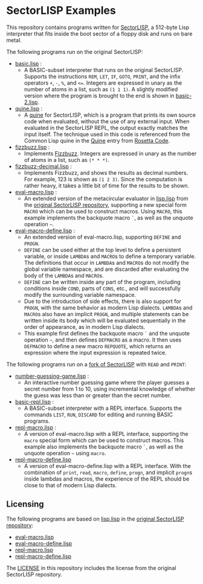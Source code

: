 # SectorLISP Examples
This repository contains programs written for [SectorLISP](https://github.com/jart/sectorlisp),
a 512-byte Lisp interpreter that fits inside the boot sector of a floppy disk and runs on bare metal.

The following programs run on the original SectorLISP:
- [basic.lisp](./lisp/basic.lisp) :
  - A BASIC-subset interpreter that runs on the original SectorLISP.
    Supports the instructions `REM`, `LET`, `IF`, `GOTO`, `PRINT`, and the infix operators `+`, `-`, `%`, and `<=`.
    Integers are expressed in unary as the number of atoms in a list, such as `(1 1 1)`.
    A slightly modified version where the program is brought to the end is shown in [basic-2.lisp](./lisp/basic-2.lisp).
- [quine.lisp](./lisp/quine.lisp) :
  - A [quine](https://en.wikipedia.org/wiki/Quine_(computing)) for SectorLISP,
    which is a program that prints its own source code when evaluated, without the use of any external input.
    When evaluated in the SectorLISP REPL, the output exactly matches the input itself.
    The technique used in this code is referenced from the Common Lisp quine in the [Quine](https://rosettacode.org/wiki/Quine#Common_Lisp) entry from [Rosetta Code](https://rosettacode.org/wiki/Rosetta_Code).
- [fizzbuzz.lisp](./lisp/fizzbuzz.lisp) :
  - Implements [Fizzbuzz](https://en.wikipedia.org/wiki/Fizz_buzz).
    Integers are expressed in unary as the number of atoms in a list, such as `(* * *)`.
- [fizzbuzz-decimal.lisp](./lisp/fizzbuzz-decimal.lisp) :
  - Implements Fizzbuzz, and shows the results as decimal numbers. For example, 123 is shown as `(1 2 3)`.
    Since the computation is rather heavy, it takes a little bit of time for the results to be shown.
- [eval-macro.lisp](./lisp/eval-macro.lisp) :
  - An extended version of the metacircular evaluator in [lisp.lisp](https://github.com/jart/sectorlisp/blob/main/lisp.lisp) from the [original SectorLISP repository](https://github.com/jart/sectorlisp),
    supporting a new special form `MACRO` which can be used to construct macros.
    Using `MACRO`, this example implements the backquote macro `` ` ``, as well as the unquote operation `~`.
- [eval-macro-define.lisp](./lisp/eval-macro-define.lisp) :
  - An extended version of eval-macro.lisp, supporting `DEFINE` and `PROGN`.
  - `DEFINE` can be used either at the top level to define a persistent variable,
    or inside `LAMBDA`s and `MACRO`s to define a temporary variable.
    The definitions that occur in `LAMBDA`s and `MACRO`s do not modify the global variable namespace, 
    and are discarded after evaluating the body of the `LAMBDA`s and `MACRO`s.
  - `DEFINE` can be written inside any part of the program, including conditions inside `COND`, parts of `CONS`, etc.,
    and will successfully modify the surrounding variable namespace.
  - Due to the introduction of side effects, there is also support for `PROGN`,
    with the same behavior as modern Lisp dialects.
    `LAMBDA`s and `MACRO`s also have an implicit `PROGN`, and multiple statements can be written inside its body
    which will be evaluated sequentially in the order of appearance, as in modern Lisp dialects.
  - This example first defines the backquote macro `` ` `` and the unquote operation `~`,
    and then defines `DEFMACRO` as a macro.
    It then uses `DEFMACRO` to define a new macro `REPQUOTE`, which returns an expression where the input expression is repeated twice.


The following programs run on a [fork of SectorLISP](https://github.com/woodrush/sectorlisp/tree/io) with `READ` and `PRINT`:
- [number-guessing-game.lisp](./lisp/number-guessing-game.lisp) :
  - An interactive number guessing game where the player guesses a
    secret number from 1 to 10, using incremental knowledge of whether the guess was less than or greater than the secret number.
- [basic-repl.lisp](./lisp/basic-repl.lisp) :
  - A BASIC-subset interpreter with a REPL interface.
    Supports the commands `LIST`, `RUN`, `DISCARD` for editing and running BASIC programs.
- [repl-macro.lisp](./lisp/repl-macro.lisp) :
  - A version of eval-macro.lisp with a REPL interface,
    supporting the `macro` special form which can be used to construct macros.
    This example also implements the backquote macro `` ` ``, as well as the unquote operation `~` using `macro`.
- [repl-macro-define.lisp](./lisp/repl-macro-define.lisp)
  - A version of eval-macro-define.lisp with a REPL interface.
    With the combination of `print`, `read`, `macro`, `define`, `progn`, and implicit `progn`s inside lambdas and macros,
    the experience of the REPL should be close to that of modern Lisp dialects.

## Licensing
The following programs are based on [lisp.lisp](https://github.com/jart/sectorlisp/blob/main/lisp.lisp) in the [original SectorLISP repository](https://github.com/jart/sectorlisp):
- [eval-macro.lisp](./lisp/eval-macro.lisp)
- [eval-macro-define.lisp](./lisp/eval-macro-define.lisp)
- [repl-macro.lisp](./lisp/repl.lisp)
- [repl-macro-define.lisp](./lisp/repl-macro-define.lisp)

The [LICENSE](LICENSE) in this repository includes the license from the original SectorLISP repository.
